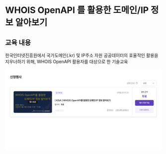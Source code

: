# WHOIS OpenAPI 를 활용한 도메인/IP 정보 알아보기


## 교육 내용
한국인터넷진흥원에서 국가도메인(.kr) 및 IP주소 자원 공공데이터의 효율적인 활용을 지우너하기 위해, WHOIS OpenAPI 활용자를 대상으로 한 기술교육


![코드 실행 결과](./images/KISA_OpenAPI.jpg)

